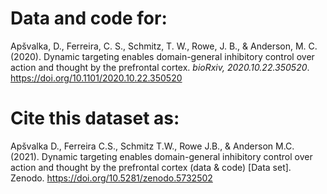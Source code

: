 # Data and code for:

Apšvalka, D., Ferreira, C. S., Schmitz, T. W., Rowe, J. B., & Anderson, M. C. (2020). Dynamic targeting enables domain-general inhibitory control over action and thought by the prefrontal cortex. _bioRxiv, 2020.10.22.350520_. https://doi.org/10.1101/2020.10.22.350520 

# Cite this dataset as:

Apšvalka D., Ferreira C.S., Schmitz T.W., Rowe J.B., & Anderson M.C. (2021). Dynamic targeting enables domain-general inhibitory control over action and thought by the prefrontal cortex (data & code) [Data set]. Zenodo. https://doi.org/10.5281/zenodo.5732502
